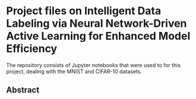 # Project files on Intelligent Data Labeling via Neural Network-Driven Active Learning for Enhanced Model Efficiency

The repository consists of Jupyter notebooks that were used to for this project, dealing with the MNIST and CIFAR-10 datasets.

## Abstract

